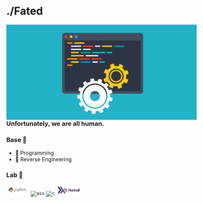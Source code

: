 #                                                      ./Fated

<img align="right" alt="GIF" src="gif1.gif">

### Unfortunately, we are all human.

### Base 🔧

- 📖 Programming
- 📖 Reverse Engineering

### Lab 🔧
<code><img height="26" src="python.png" alt="python"></code>
<code><img height="26" src="https://liquipedia.net/commons/images/c/cd/Assembly_logo.png" alt="ass"></code>
<code><img height="26" src="https://cdn.iconscout.com/icon/free/png-512/c-programming-569564.png" alt="c"></code>
<code><img height="26" src="haskell.png" alt="hask"></code>
